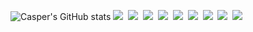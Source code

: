 ![Casper's GitHub stats](https://github-readme-stats.vercel.app/api?username=CMielczarek&show_icons=true&theme=dark)
![](https://img.shields.io/badge/Python-FFD43B?style=for-the-badge&logo=python&logoColor=darkgreen)&nbsp;
![](https://img.shields.io/badge/kotlin-%230095D5.svg?style=for-the-badge&logo=kotlin&logoColor=white)&nbsp;
![](https://img.shields.io/badge/HTML5-E34F26?style=for-the-badge&logo=html5&logoColor=white)&nbsp;
![](https://img.shields.io/badge/JavaScript-323330?style=for-the-badge&logo=javascript&logoColor=F7DF1E)&nbsp;
![](https://img.shields.io/badge/CSS3-1572B6?style=for-the-badge&logo=css3&logoColor=white)&nbsp;
![](https://img.shields.io/badge/Visual_Studio_Code-0078D4?style=for-the-badge&logo=visual%20studio%20code&logoColor=white)&nbsp;
![](https://img.shields.io/badge/Heroku-430098?style=for-the-badge&logo=heroku&logoColor=white)&nbsp;
![](https://img.shields.io/badge/Figma-F24E1E?style=for-the-badge&logo=figma&logoColor=white)&nbsp;
![](https://img.shields.io/badge/kotlin-%230095D5.svg?style=for-the-badge&logo=kotlin&logoColor=white)&nbsp;



